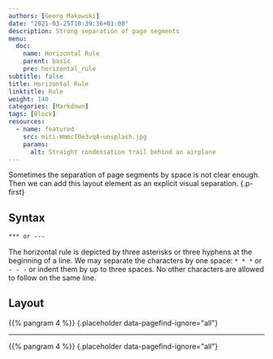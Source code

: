 ```yaml
---
authors: [Georg Makowski]
date: "2021-03-25T10:39:36+01:00"
description: Strong separation of page segments
menu:
  doc:
    name: Horizontal Rule
    parent: basic
    pre: horizontal_rule
subtitle: false
title: Horizontal Rule
linktitle: Rule
weight: 140
categories: [Markdown]
tags: [Block]
resources:
  - name: featured
    src: miti-WmmcTOe3vqA-unsplash.jpg
    params:
      alt: Straight condensation trail behind an airplane
---
```


Sometimes the separation of page segments by space is not clear enough. Then we can add this layout element as an explicit visual separation.
{.p-first} <!--more-->

## Syntax

```md {.left-in}
*** or ---
```

The horizontal rule is depicted by three asterisks or three hyphens at the beginning of a line. We may separate the characters by one space: `* * *` or `- - -` or indent them by up to three spaces. No other characters are allowed to follow on the same line.

## Layout

{{% pangram 4 %}}
{.placeholder data-pagefind-ignore="all"}  

- - -

{{% pangram 4 %}}
{.placeholder data-pagefind-ignore="all"}
